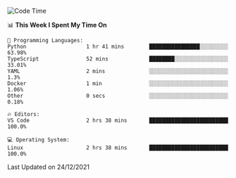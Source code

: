 <!--START_SECTION:waka-->
![Code Time](http://img.shields.io/badge/Code%20Time-826%20hrs%2022%20mins-blue)

📊 **This Week I Spent My Time On** 

```text
💬 Programming Languages: 
Python                   1 hr 41 mins        ████████████████░░░░░░░░░   63.98% 
TypeScript               52 mins             ████████░░░░░░░░░░░░░░░░░   33.01% 
YAML                     2 mins              ░░░░░░░░░░░░░░░░░░░░░░░░░   1.3% 
Docker                   1 min               ░░░░░░░░░░░░░░░░░░░░░░░░░   1.06% 
Other                    0 secs              ░░░░░░░░░░░░░░░░░░░░░░░░░   0.18%

🔥 Editors: 
VS Code                  2 hrs 38 mins       █████████████████████████   100.0%

💻 Operating System: 
Linux                    2 hrs 38 mins       █████████████████████████   100.0%

```


 Last Updated on 24/12/2021
<!--END_SECTION:waka-->
